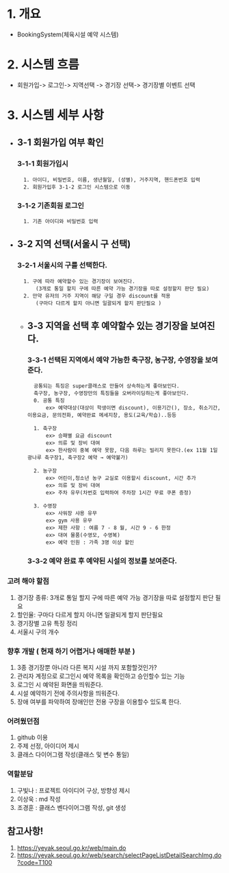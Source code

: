 


# 1. 개요 
- BookingSystem(체육시설 예약 시스템)

# 2. 시스템 흐름 
- 회원가입-> 로그인-> 지역선택 -> 경기장 선택-> 경기장별 이벤트 선택

# 3. 시스템 세부 사항

- ## 3-1 회원가입 여부 확인

    ### 3-1-1 회원가입시
        1. 아이디, 비밀번호, 이름, 생년월일, (성별), 거주지역, 핸드폰번호 입력
        2. 회원가입후 3-1-2 로그인 시스템으로 이동

    ### 3-1-2 기존회원 로그인
        1. 기존 아이디와 비밀번호 입력


- ## 3-2 지역 선택(서울시 구 선택)

    ### 3-2-1 서울시의 구를 선택한다.
        1. 구에 따라 예약할수 있는 경기장이 보여진다.
            (3개로 통일 할지 구에 따른 예약 가능 경기장을 따로 설정할지 판단 필요)
        2. 만약 유저의 거주 지역이 해당 구일 경우 discount를 적용
            (구마다 다르게 할지 아니면 일괄되게 할지 판단필요 )
   
  - ## 3-3 지역을 선택 후 예약할수 있는 경기장을 보여진다.

      ### 3-3-1 선택된 지역에서 예약 가능한 축구장, 농구장, 수영장을 보여준다.    
          공통되는 특징은 super클래스로 만들어 상속하는게 좋아보인다.
          축구장, 농구장, 수영장만의 특징들을 오버라이딩하는게 좋아보인다.
          0. 공통 특징
              ex> 예약대상(대상이 학생이면 discount), 이용기간(), 장소, 취소기간, 이용요금, 문의전화, 예약완료 메세지창, 용도(교육/학습)..등등
        
          1. 축구장
              ex> 승패별 요금 discount
              ex> 의류 및 장비 대여   
              ex> 한사람이 중복 예약 못함, 다음 하루는 빌리지 못한다.(ex 11월 1일 광나루 축구장1, 축구장2 예약 → 예약불가)
        
          2. 농구장
              ex> 어린이,청소년 농구 교실로 이용할시 discount, 시간 추가
              ex> 의류 및 장비 대여
              ex> 주차 유무(차번호 입력하여 주차장 1시간 무료 쿠폰 증정)
        
          3. 수영장
              ex> 사워장 샤용 유무
              ex> gym 사용 유무
              ex> 제한 사항 : 여름 7 - 8 월, 시간 9 - 6 한정
              ex> 대여 물품(수영모, 수영복)
              ex> 예약 인원 : 가족 3명 이상 할인

      ### 3-3-2 예약 완료 후 예약된 시설의 정보를 보여준다.    
        


### 고려 해야 할점
1. 경기장 종류: 3개로 통일 할지 구에 따른 예약 가능 경기장을 따로 설정할지 판단 필요
2. 할인율: 구마다 다르게 할지 아니면 일괄되게 할지 판단필요
3. 경기장별 고유 특징 정리
4. 서울시 구의 개수
   

### 향후 개발 ( 현재 하기 어렵거나 애매한 부분 )
1. 3종 경기장뿐 아니라 다른 복지 시설 까지 포함할것인가?
2. 관리자 계정으로 로그인시 예약 목록을 확인하고 승인할수 있는 기능
3. 로그인 시 예약된 화면을 띄워준다.
4. 시설 예약하기 전에 주의사항을 띄워준다.
5. 장애 여부를 파악하여 장애인만 전용 구장을 이용할수 있도록 한다.


### 어려웠던점
1. github 이용
2. 주제 선정, 아이디어 제시
3. 클래스 다이어그램 작성(클래스 및 변수 통일)


### 역할분담
1. 구빛나 : 프로젝트 아이디어 구상, 방향성 제시
2. 이상욱 : md 작성
3. 조경훈 : 클래스 벤다이어그램 작성, git 생성



## 참고사항!
1. https://yeyak.seoul.go.kr/web/main.do
2. https://yeyak.seoul.go.kr/web/search/selectPageListDetailSearchImg.do?code=T100
